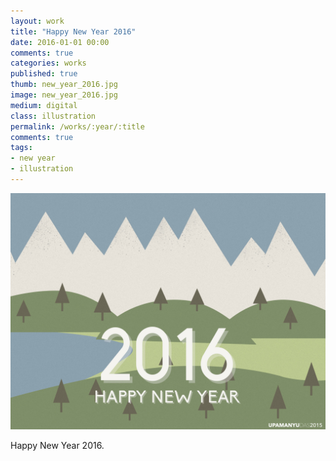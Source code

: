 ```yaml
---
layout: work
title: "Happy New Year 2016"
date: 2016-01-01 00:00
comments: true
categories: works
published: true
thumb: new_year_2016.jpg
image: new_year_2016.jpg
medium: digital
class: illustration
permalink: /works/:year/:title
comments: true
tags:
- new year
- illustration
---
```

<p>
  <div class="fotorama" data-keyboard="true" data-arrows="true" data-click="true" data-swipe="true" data-autoplay="false" data-loop="true">
      <img src="/images/works/new_year_2016.jpg" alt="New Year 2016">
  </div>
</p>

Happy New Year 2016.